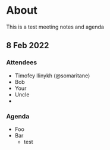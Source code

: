 
# About

This is a test meeting notes and agenda



## 8 Feb 2022

### Attendees
- Timofey Ilinykh (@somaritane)
- Bob
- Your
- Uncle
- 
### Agenda

- Foo
- Bar
    - test



